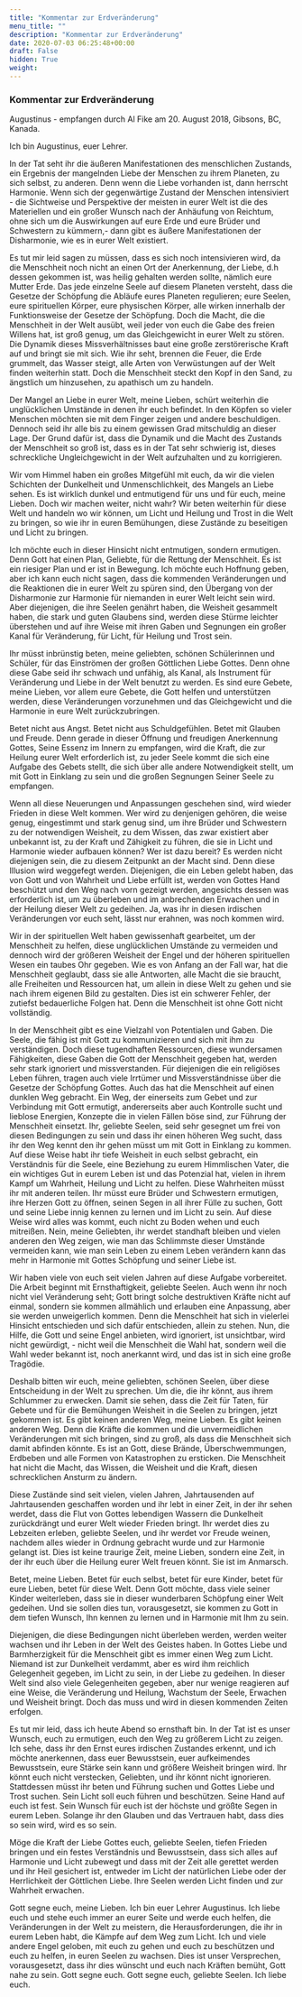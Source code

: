 ```yaml
---
title: "Kommentar zur Erdveränderung"
menu_title: ""
description: "Kommentar zur Erdveränderung"
date: 2020-07-03 06:25:48+00:00
draft: False
hidden: True
weight:
---
```

### Kommentar zur Erdveränderung  

Augustinus - empfangen durch Al Fike am 20. August 2018, Gibsons, BC, Kanada.

Ich bin Augustinus, euer Lehrer.

In der Tat seht ihr die äußeren Manifestationen des menschlichen Zustands, ein Ergebnis der mangelnden Liebe der Menschen zu ihrem Planeten, zu sich selbst, zu anderen. Denn wenn die Liebe vorhanden ist, dann herrscht Harmonie. Wenn sich der gegenwärtige Zustand der Menschen intensiviert - die Sichtweise und Perspektive der meisten in eurer Welt ist die des Materiellen und ein großer Wunsch nach der Anhäufung von Reichtum, ohne sich um die Auswirkungen auf eure Erde und eure Brüder und Schwestern zu kümmern,- dann gibt es äußere Manifestationen der Disharmonie, wie es in eurer Welt existiert.

Es tut mir leid sagen zu müssen, dass es sich noch intensivieren wird, da die Menschheit noch nicht an einen Ort der Anerkennung, der Liebe, d.h dessen gekommen ist, was heilig gehalten werden sollte, nämlich eure Mutter Erde. Das jede einzelne Seele auf diesem Planeten versteht, dass die Gesetze der Schöpfung die Abläufe eures Planeten regulieren; eure Seelen, eure spirituellen Körper, eure physischen Körper, alle wirken innerhalb der Funktionsweise der Gesetze der Schöpfung. Doch die Macht, die die Menschheit in der Welt ausübt, weil jeder von euch die Gabe des freien Willens hat, ist groß genug, um das Gleichgewicht in eurer Welt zu stören. Die Dynamik dieses Missverhältnisses baut eine große zerstörerische Kraft auf und bringt sie mit sich. Wie ihr seht, brennen die Feuer, die Erde grummelt, das Wasser steigt, alle Arten von Verwüstungen auf der Welt finden weiterhin statt. Doch die Menschheit steckt den Kopf in den Sand, zu ängstlich um hinzusehen, zu apathisch um zu handeln.

Der Mangel an Liebe in eurer Welt, meine Lieben, schürt weiterhin die unglücklichen Umstände in denen ihr euch befindet. In den Köpfen so vieler Menschen möchten sie mit dem Finger zeigen und andere beschuldigen. Dennoch seid ihr alle bis zu einem gewissen Grad mitschuldig an dieser Lage. Der Grund dafür ist, dass die Dynamik und die Macht des Zustands der Menschheit so groß ist, dass es in der Tat sehr schwierig ist, dieses schreckliche Ungleichgewicht in der Welt aufzuhalten und zu korrigieren.  

Wir vom Himmel haben ein großes Mitgefühl mit euch, da wir die vielen Schichten der Dunkelheit und Unmenschlichkeit, des Mangels an Liebe sehen. Es ist wirklich dunkel und entmutigend für uns und für euch, meine Lieben. Doch wir machen weiter, nicht wahr? Wir beten weiterhin für diese Welt und handeln wo wir können, um Licht und Heilung und Trost in die Welt zu bringen, so wie ihr in euren Bemühungen, diese Zustände zu beseitigen und Licht zu bringen.

Ich möchte euch in dieser Hinsicht nicht entmutigen, sondern ermutigen. Denn Gott hat einen Plan, Geliebte, für die Rettung der Menschheit. Es ist ein riesiger Plan und er ist in Bewegung. Ich möchte euch Hoffnung geben, aber ich kann euch nicht sagen, dass die kommenden Veränderungen und die Reaktionen die in eurer Welt zu spüren sind, den Übergang von der Disharmonie zur Harmonie für niemanden in eurer Welt leicht sein wird. Aber diejenigen, die ihre Seelen genährt haben, die Weisheit gesammelt haben, die stark und guten Glaubens sind, werden diese Stürme leichter überstehen und auf ihre Weise mit ihren Gaben und Segnungen ein großer Kanal für Veränderung, für Licht, für Heilung und Trost sein.  

Ihr müsst inbrünstig beten, meine geliebten, schönen Schülerinnen und Schüler, für das Einströmen der großen Göttlichen Liebe Gottes. Denn ohne diese Gabe seid ihr schwach und unfähig, als Kanal, als Instrument für Veränderung und Liebe in der Welt benutzt zu werden. Es sind eure Gebete, meine Lieben, vor allem eure Gebete, die Gott helfen und unterstützen werden, diese Veränderungen vorzunehmen und das Gleichgewicht und die Harmonie in eure Welt zurückzubringen.  

Betet nicht aus Angst. Betet nicht aus Schuldgefühlen. Betet mit Glauben und Freude. Denn gerade in dieser Öffnung und freudigen Anerkennung Gottes, Seine Essenz im Innern zu empfangen, wird die Kraft, die zur Heilung eurer Welt erforderlich ist, zu jeder Seele kommt die sich eine Aufgabe des Gebets stellt, die sich über alle andere Notwendigkeit stellt, um mit Gott in Einklang zu sein und die großen Segnungen Seiner Seele zu empfangen.

Wenn all diese Neuerungen und Anpassungen geschehen sind, wird wieder Frieden in diese Welt kommen. Wer wird zu denjenigen gehören, die weise genug, eingestimmt und stark genug sind, um ihre Brüder und Schwestern zu der notwendigen Weisheit, zu dem Wissen, das zwar existiert aber unbekannt ist, zu der Kraft und Zähigkeit zu führen, die sie in Licht und Harmonie wieder aufbauen können? Wer ist dazu bereit? Es werden nicht diejenigen sein, die zu diesem Zeitpunkt an der Macht sind. Denn diese Illusion wird weggefegt werden. Diejenigen, die ein Leben gelebt haben, das von Gott und von Wahrheit und Liebe erfüllt ist, werden von Gottes Hand beschützt und den Weg nach vorn gezeigt werden, angesichts dessen was erforderlich ist, um zu überleben und im anbrechenden Erwachen und in der Heilung dieser Welt zu gedeihen. Ja, was ihr in diesen irdischen Veränderungen vor euch seht, lässt nur erahnen, was noch kommen wird.

Wir in der spirituellen Welt haben gewissenhaft gearbeitet, um der Menschheit zu helfen, diese unglücklichen Umstände zu vermeiden und dennoch wird der größeren Weisheit der Engel und der höheren spirituellen Wesen ein taubes Ohr gegeben. Wie es von Anfang an der Fall war, hat die Menschheit geglaubt, dass sie alle Antworten, alle Macht die sie braucht, alle Freiheiten und Ressourcen hat, um allein in diese Welt zu gehen und sie nach ihrem eigenen Bild zu gestalten. Dies ist ein schwerer Fehler, der zutiefst bedauerliche Folgen hat. Denn die Menschheit ist ohne Gott nicht vollständig.  

In der Menschheit gibt es eine Vielzahl von Potentialen und Gaben. Die Seele, die fähig ist mit Gott zu kommunizieren und sich mit ihm zu verständigen. Doch diese tugendhaften Ressourcen, diese wundersamen Fähigkeiten, diese Gaben die Gott der Menschheit gegeben hat, werden sehr stark ignoriert und missverstanden. Für diejenigen die ein religiöses Leben führen, tragen auch viele Irrtümer und Missverständnisse über die Gesetze der Schöpfung Gottes. Auch das hat die Menschheit auf einen dunklen Weg gebracht. Ein Weg, der einerseits zum Gebet und zur Verbindung mit Gott ermutigt, andererseits aber auch Kontrolle sucht und lieblose Energien, Konzepte die in vielen Fällen böse sind, zur Führung der Menschheit einsetzt.
Ihr, geliebte Seelen, seid sehr gesegnet um frei von diesen Bedingungen zu sein und dass ihr einen höheren Weg sucht, dass ihr den Weg kennt den ihr gehen müsst um mit Gott in Einklang zu kommen. Auf diese Weise habt ihr tiefe Weisheit in euch selbst gebracht, ein Verständnis für die Seele, eine Beziehung zu eurem Himmlischen Vater, die ein wichtiges Gut in eurem Leben ist und das Potenzial hat, vielen in ihrem Kampf um Wahrheit, Heilung und Licht zu helfen. Diese Wahrheiten müsst ihr mit anderen teilen. Ihr müsst eure Brüder und Schwestern ermutigen, ihre Herzen Gott zu öffnen, seinen Segen in all ihrer Fülle zu suchen, Gott und seine Liebe innig kennen zu lernen und im Licht zu sein. Auf diese Weise wird alles was kommt, euch nicht zu Boden wehen und euch mitreißen. Nein, meine Geliebten, ihr werdet standhaft bleiben und vielen anderen den Weg zeigen, wie man das Schlimmste dieser Umstände vermeiden kann, wie man sein Leben zu einem Leben verändern kann das mehr in Harmonie mit Gottes Schöpfung und seiner Liebe ist.

Wir haben viele von euch seit vielen Jahren auf diese Aufgabe vorbereitet. Die Arbeit beginnt mit Ernsthaftigkeit, geliebte Seelen. Auch wenn ihr noch nicht viel Veränderung seht; Gott bringt solche destruktiven Kräfte nicht auf einmal, sondern sie kommen allmählich und erlauben eine Anpassung, aber sie werden unweigerlich kommen. Denn die Menschheit hat sich in vielerlei Hinsicht entschieden und sich dafür entschieden, allein zu stehen. Nun, die Hilfe, die Gott und seine Engel anbieten, wird ignoriert, ist unsichtbar, wird nicht gewürdigt, - nicht weil die Menschheit die Wahl hat, sondern weil die Wahl weder bekannt ist, noch anerkannt wird, und das ist in sich eine große Tragödie.

Deshalb bitten wir euch, meine geliebten, schönen Seelen, über diese Entscheidung in der Welt zu sprechen. Um die, die ihr könnt, aus ihrem Schlummer zu erwecken. Damit sie sehen, dass die Zeit für Taten, für Gebete und für die Bemühungen Weisheit in die Seelen zu bringen, jetzt gekommen ist. Es gibt keinen anderen Weg, meine Lieben. Es gibt keinen anderen Weg. Denn die Kräfte die kommen und die unvermeidlichen Veränderungen mit sich bringen, sind zu groß, als dass die Menschheit sich damit abfinden könnte. Es ist an Gott, diese Brände, Überschwemmungen, Erdbeben und alle Formen von Katastrophen zu ersticken. Die Menschheit hat nicht die Macht, das Wissen, die Weisheit und die Kraft, diesen schrecklichen Ansturm zu ändern.  

Diese Zustände sind seit vielen, vielen Jahren, Jahrtausenden auf Jahrtausenden geschaffen worden und ihr lebt in einer Zeit, in der ihr sehen werdet, dass die Flut von Gottes lebendigen Wassern die Dunkelheit zurückdrängt und eurer Welt wieder Frieden bringt. Ihr werdet dies zu Lebzeiten erleben, geliebte Seelen, und ihr werdet vor Freude weinen, nachdem alles wieder in Ordnung gebracht wurde und zur Harmonie gelangt ist. Dies ist keine traurige Zeit, meine Lieben, sondern eine Zeit, in der ihr euch über die Heilung eurer Welt freuen könnt. Sie ist im Anmarsch.

Betet, meine Lieben. Betet für euch selbst, betet für eure Kinder, betet für eure Lieben, betet für diese Welt. Denn Gott möchte, dass viele seiner Kinder weiterleben, dass sie in dieser wunderbaren Schöpfung einer Welt gedeihen. Und sie sollen dies tun, vorausgesetzt, sie kommen zu Gott in dem tiefen Wunsch, Ihn kennen zu lernen und in Harmonie mit Ihm zu sein.

Diejenigen, die diese Bedingungen nicht überleben werden, werden weiter wachsen und ihr Leben in der Welt des Geistes haben. In Gottes Liebe und Barmherzigkeit für die Menschheit gibt es immer einen Weg zum Licht. Niemand ist zur Dunkelheit verdammt, aber es wird ihm reichlich Gelegenheit gegeben, im Licht zu sein, in der Liebe zu gedeihen. In dieser Welt sind also viele Gelegenheiten gegeben, aber nur wenige reagieren auf eine Weise, die Veränderung und Heilung, Wachstum der Seele, Erwachen und Weisheit bringt. Doch das muss und wird in diesen kommenden Zeiten erfolgen.

Es tut mir leid, dass ich heute Abend so ernsthaft bin. In der Tat ist es unser Wunsch, euch zu ermutigen, euch den Weg zu größerem Licht zu zeigen. Ich sehe, dass ihr den Ernst eures irdischen Zustandes erkennt, und ich möchte anerkennen, dass euer Bewusstsein, euer aufkeimendes Bewusstsein, eure Stärke sein kann und größere Weisheit bringen wird. Ihr könnt euch nicht verstecken, Geliebten, und ihr könnt nicht ignorieren. Stattdessen müsst ihr beten und Führung suchen und Gottes Liebe und Trost suchen. Sein Licht soll euch führen und beschützen. Seine Hand auf euch ist fest. Sein Wunsch für euch ist der höchste und größte Segen in eurem Leben. Solange ihr den Glauben und das Vertrauen habt, dass dies so sein wird, wird es so sein.  

Möge die Kraft der Liebe Gottes euch, geliebte Seelen, tiefen Frieden bringen und ein festes Verständnis und Bewusstsein, dass sich alles auf Harmonie und Licht zubewegt und dass mit der Zeit alle gerettet werden und ihr Heil gesichert ist, entweder im Licht der natürlichen Liebe oder der Herrlichkeit der Göttlichen Liebe. Ihre Seelen werden Licht finden und zur Wahrheit erwachen.

Gott segne euch, meine Lieben. Ich bin euer Lehrer Augustinus. Ich liebe euch und stehe euch immer an eurer Seite und werde euch helfen, die Veränderungen in der Welt zu meistern, die Herausforderungen, die ihr in eurem Leben habt, die Kämpfe auf dem Weg zum Licht. Ich und viele andere Engel geloben, mit euch zu gehen und euch zu beschützen und euch zu helfen, in euren Seelen zu wachsen. Dies ist unser Versprechen, vorausgesetzt, dass ihr dies wünscht und euch nach Kräften bemüht, Gott nahe zu sein. Gott segne euch. Gott segne euch, geliebte Seelen. Ich liebe euch.

